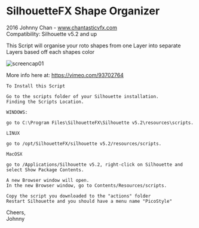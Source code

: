 
# SilhouetteFX Shape Organizer

2016 Johnny Chan - www.chantasticvfx.com <br />
Compatibility: Silhouette v5.2 and up

This Script will organise your roto shapes from one Layer into separate Layers based off each shapes color

![screencap01](https://raw.githubusercontent.com/picostyle/ShapeOrganizer/master/shapeOrganizer.png)

More info here at: https://vimeo.com/93702764

```
To Install this Script

Go to the scripts folder of your Silhouette installation.
Finding the Scripts Location.

WINDOWS:

go to C:\Program Files\SilhouetteFX\Silhouette v5.2\resources\scripts.

LINUX

go to /opt/SilhouetteFX/silhouette v5.2/resources/scripts.

MacOSX

go to /Applications/Silhouette v5.2, right-click on Silhouette and select Show Package Contents.

A new Browser window will open.
In the new Browser window, go to Contents/Resources/scripts.

Copy the script you downloaded to the "actions" folder
Restart Silhouette and you should have a menu name "PicoStyle"
```

Cheers, <br />
Johnny
